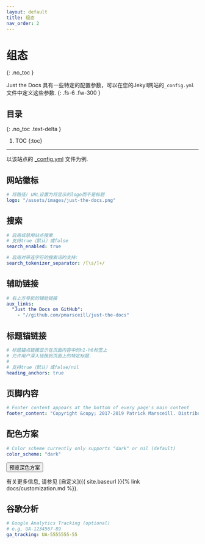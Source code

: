 ```yaml
---
layout: default
title: 组态
nav_order: 2
---
```


# 组态
{: .no_toc }


Just the Docs 具有一些特定的配置参数，可以在您的Jekyll网站的`_config.yml`文件中定义这些参数.
{: .fs-6 .fw-300 }

## 目录
{: .no_toc .text-delta }

1. TOC
{:toc}

---


以该站点的 [_config.yml](https://github.com/pmarsceill/just-the-docs/tree/master/_config.yml) 文件为例.

## 网站徽标

```yaml
# 将路径/ URL设置为将显示的logo而不是标题
logo: "/assets/images/just-the-docs.png"
```

## 搜索

```yaml
# 启用或禁用站点搜索
# 支持true（默认）或false
search_enabled: true

# 启用对带连字符的搜索词的支持:
search_tokenizer_separator: /[\s/]+/

```

## 辅助链接

```yaml
# 右上方导航的辅助链接
aux_links:
  "Just the Docs on GitHub":
    - "//github.com/pmarsceill/just-the-docs"
```

## 标题锚链接

```yaml
# 标题锚点链接显示在页面内容中的h1-h6标签上
# 允许用户深入链接到页面上的特定标题.
#
# 支持true（默认）或false/nil
heading_anchors: true
```

## 页脚内容

```yaml
# Footer content appears at the bottom of every page's main content
footer_content: "Copyright &copy; 2017-2019 Patrick Marsceill. Distributed by an <a href=\"https://github.com/pmarsceill/just-the-docs/tree/master/LICENSE.txt\">MIT license.</a>"
```

## 配色方案

```yaml
# Color scheme currently only supports "dark" or nil (default)
color_scheme: "dark"
```
<button class="btn js-toggle-dark-mode">预览深色方案</button>

<script type="text/javascript" src="{{ "/assets/js/dark-mode-preview.js" | absolute_url }}"></script>

有关更多信息, 请参见 [自定义]({{ site.baseurl }}{% link docs/customization.md %}).

## 谷歌分析

```yaml
# Google Analytics Tracking (optional)
# e.g, UA-1234567-89
ga_tracking: UA-5555555-55
```
